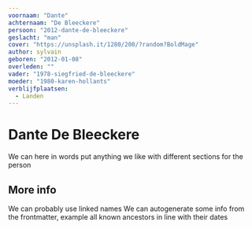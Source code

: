 ```yaml
---
voornaam: "Dante"
achternaam: "De Bleeckere"
persoon: "2012-dante-de-bleeckere"
geslacht: "man"
cover: "https://unsplash.it/1280/200/?random?BoldMage"
author: sylvain
geboren: "2012-01-08"
overleden: ""
vader: "1978-siegfried-de-bleeckere"
moeder: "1980-karen-hollants"   
verblijfplaatsen:
  - Landen
---
```

# Dante De Bleeckere
We can here in words put anything we like
with different sections for the person

## More info
We can probably use linked names 
We can autogenerate some info from the frontmatter,
example all known ancestors in line with their dates




